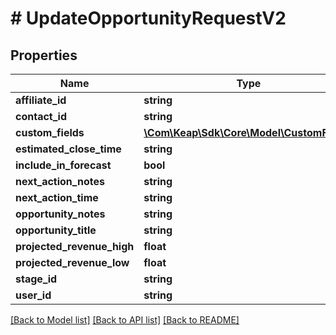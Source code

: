 # # UpdateOpportunityRequestV2

## Properties

Name | Type | Description | Notes
------------ | ------------- | ------------- | -------------
**affiliate_id** | **string** |  | [optional]
**contact_id** | **string** |  | [optional]
**custom_fields** | [**\Com\Keap\Sdk\Core\Model\CustomField[]**](CustomField.md) |  | [optional]
**estimated_close_time** | **string** |  | [optional]
**include_in_forecast** | **bool** |  | [optional]
**next_action_notes** | **string** |  | [optional]
**next_action_time** | **string** |  | [optional]
**opportunity_notes** | **string** |  | [optional]
**opportunity_title** | **string** |  | [optional]
**projected_revenue_high** | **float** |  | [optional]
**projected_revenue_low** | **float** |  | [optional]
**stage_id** | **string** |  | [optional]
**user_id** | **string** |  | [optional]

[[Back to Model list]](../../README.md#models) [[Back to API list]](../../README.md#endpoints) [[Back to README]](../../README.md)
